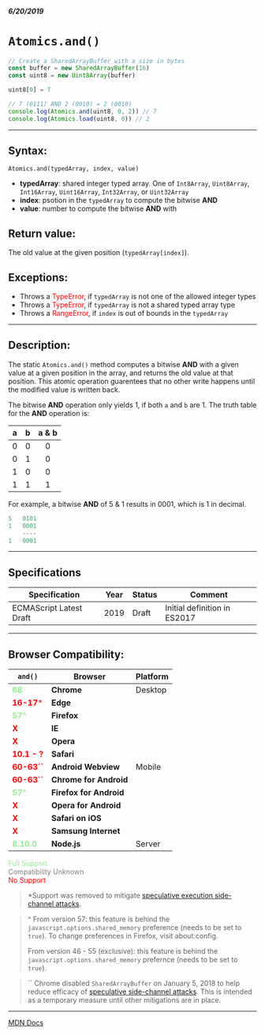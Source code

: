 ##### 6/20/2019
# `Atomics.and()`

```js
// Create a SharedArrayBuffer with a size in bytes
const buffer = new SharedArrayBuffer(16)
const uint8 = new Uint8Array(buffer)

uint8[0] = 7

// 7 (0111) AND 2 (0010) = 2 (0010)
console.log(Atomics.and(uint8, 0, 2)) // 7
console.log(Atomics.load(uint8, 0)) // 2
```

---

## Syntax:
`Atomics.and(typedArray, index, value)`

* **typedArray**: shared integer typed array.  One of `Int8Array`, `Uint8Array`, `Int16Array`, `Uint16Array`, `Int32Array`, or `Uint32Array`
* **index**: psotion in the `typedArray` to compute the bitwise **AND**
* **value**: number to compute the bitwise **AND** with

## Return value:
The old value at the given position (`typedArray[index]`).

## Exceptions:
* Throws a <span style="color: red">TypeError</span>, if `typedArray` is not one of the allowed integer types
* Throws a <span style="color: red">TypeError</span>, if `typedArray` is not a shared typed array type
* Throws a <span style="color: red">RangeError</span>, if `index` is out of bounds in the `typedArray`

---

## Description:
The static `Atomics.and()` method computes a bitwise **AND** with a given value at a given position in the array, and returns the old value at that position.  This atomic operation guarentees that no other write happens until the modified value is written back.

The bitwise **AND** operation only yields 1, if both `a` and `b` are 1.  The truth table for the **AND** operation is:

| a | b | a & b |
|:---:|:---:|:---:|
| 0 | 0 | 0 |
| 0 | 1 | 0 |
| 1 | 0 | 0 |
| 1 | 1 | 1 |

For example, a bitwise **AND** of 5 & 1 results in 0001, which is 1 in decimal.

```js
5   0101
1   0001
    ----
1   0001
```

---

## Specifications
| Specification | Year | Status | Comment |
|---|---|---|---|
| ECMAScript Latest Draft | 2019 | Draft | Initial definition in ES2017 |

---

## Browser Compatibility:
| `and()` | Browser | Platform |
|---|---|---|
| <span style="color: lightgreen">**68**</span> | **Chrome** | Desktop | 
| <span style="color: red">**16-17***</span> | **Edge** || 
| <span style="color: lightgreen">**57^**</span> | **Firefox** || 
| <span style="color: red">**X**</span> | **IE** || 
| <span style="color: red">**X**</span> | **Opera** || 
| <span style="color: red">**10.1 - ?**</span> | **Safari** || 
| <span style="color: red">**60-63``**</span> | **Android Webview** | Mobile | 
| <span style="color: red">**60-63``**</span> | **Chrome for Android** || 
| <span style="color: lightgreen">**57^**</span> | **Firefox for Android** || 
| <span style="color: red">**X**</span> | **Opera for Android** || 
| <span style="color: red">**X**</span> | **Safari on iOS** || 
| <span style="color: red">**X**</span> | **Samsung Internet** || 
| <span style="color: lightgreen">**8.10.0**</span> | **Node.js** | Server | 

<span style="color: lightgreen">Full Support</span>  
<span style="color: grey">Compatibility Unknown</span>  
<span style="color: red">No Support</span>

  > *Support was removed to mitigate [speculative execution side-channel attacks](https://blogs.windows.com/msedgedev/2018/01/03/speculative-execution-mitigations-microsoft-edge-internet-explorer/).
 
  > ^ From version 57: this feature is behind the `javascript.options.shared_memory` preference (needs to be set to `true`).  To change preferences in Firefox, visit about:config.  
  > 
  > From version 46 - 55 (exclusive): this feature is behind the `javascript.options.shared_memory` prefernce (needs to be set to `true`).

  > `` Chrome disabled `SharedArrayBuffer` on January 5, 2018 to help reduce efficacy of [speculative side-channel attacks](https://www.chromium.org/Home/chromium-security/ssca).  This is intended as a temporary measure until other mitigations are in place.

---

[MDN Docs](https://developer.mozilla.org/en-US/docs/Web/JavaScript/Reference/Global_Objects/Atomics/and)